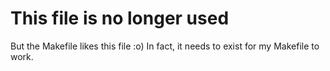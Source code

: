 <!-- -->
# This file is no longer used

But the Makefile likes this file :o)  In fact, it needs to exist
for my Makefile to work.


